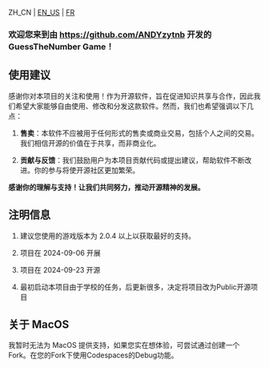 ZH_CN | [EN_US](https://github.com/ANDYzytnb/GuessTheNumber/blob/main/README_EN.md) | [FR](https://github.com/ANDYzytnb/GuessTheNumber/blob/main/README_FR.md)

### 欢迎您来到由 https://github.com/ANDYzytnb 开发的 GuessTheNumber Game！

## 使用建议

感谢你对本项目的关注和使用！作为开源软件，旨在促进知识共享与合作，因此我们希望大家能够自由使用、修改和分发这款软件。然而，我们也希望强调以下几点：

1. **售卖**：本软件不应被用于任何形式的售卖或商业交易，包括个人之间的交易。我们相信开源的价值在于共享，而非商业化。

2. **贡献与反馈**：我们鼓励用户为本项目贡献代码或提出建议，帮助软件不断改进。你的参与将使开源社区更加繁荣。

**感谢你的理解与支持！让我们共同努力，推动开源精神的发展。**

## 注明信息

1. 建议您使用的游戏版本为 2.0.4 以上以获取最好的支持。

2. 项目在 2024-09-06 开展

3. 项目在 2024-09-23 开源

4. 最初启动本项目由于学校的任务，后更新很多，决定将项目改为Public开源项目

## 关于 MacOS

我暂时无法为 MacOS 提供支持，如果您实在想体验，可尝试通过创建一个Fork。在您的Fork下使用Codespaces的Debug功能。
